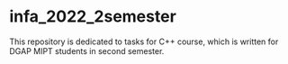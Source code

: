 # infa_2022_2semester
This repository is dedicated to tasks for C++ course, which is written for DGAP MIPT students in second semester. 
